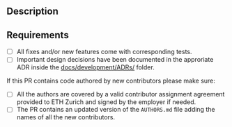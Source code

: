 <!-- Use the first line of the commit description as the title for the PR -->

## Description

<!--
Delete this comment and add a proper description of the changes contained in this PR. The text here will be used in the commit message since the approved PRs are always squash-merged. The preferred format is:

---
<type>[<scope>]: <one-line-summary>

[description of the main changes with links to appropriate documents/issues/references/...]

Reviewed-by: John Who <github_handle | email>
---

<type>:
    - build: Changes that affect the build system or external dependencies
    - ci: Changes to our CI configuration files and scripts
    - docs: Documentation only changes
    - feat: A new feature
    - fix: A bug fix
    - perf: A code change that improves performance
    - refactor: A code change that neither fixes a bug nor adds a feature
    - style: Changes that do not affect the meaning of the code
    - test: Adding missing tests or correcting existing tests

<scope>: cartesian | next
-->

## Requirements

- [ ] All fixes and/or new features come with corresponding tests.
- [ ] Important design decisions have been documented in the approriate ADR inside the [docs/development/ADRs/](docs/development/ADRs/Index.md) folder.

If this PR contains code authored by new contributors please make sure:

- [ ] All the authors are covered by a valid contributor assignment agreement provided to ETH Zurich and signed by the employer if needed.
- [ ] The PR contains an updated version of the `AUTHORS.md` file adding the names of all the new contributors.
